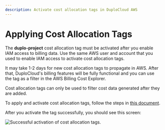 ```yaml
---
description: Activate cost allocation tags in DuploCloud AWS
---
```


# Applying Cost Allocation Tags

The **duplo-project** cost allocation tag must be activated after you enable IAM access to billing data. Use the same AWS user and account that you used to enable IAM access to activate cost allocation tags.

It may take 1-2 days for new cost allocation tags to propagate in AWS. After that, DuploCloud's billing features will be fully functional and you can use the tag as a filter in the AWS Billing Cost Explorer.

Cost allocation tags can only be used to filter cost data generated after they are added.

To apply and activate cost allocation tags, follow the steps in [this document](https://docs.aws.amazon.com/awsaccountbilling/latest/aboutv2/activating-tags.html).

After you activate the tag successfully, you should see this screen:&#x20;

![Successful activation of cost allocation tags.](../../../.gitbook/assets/cost-tags.png)
